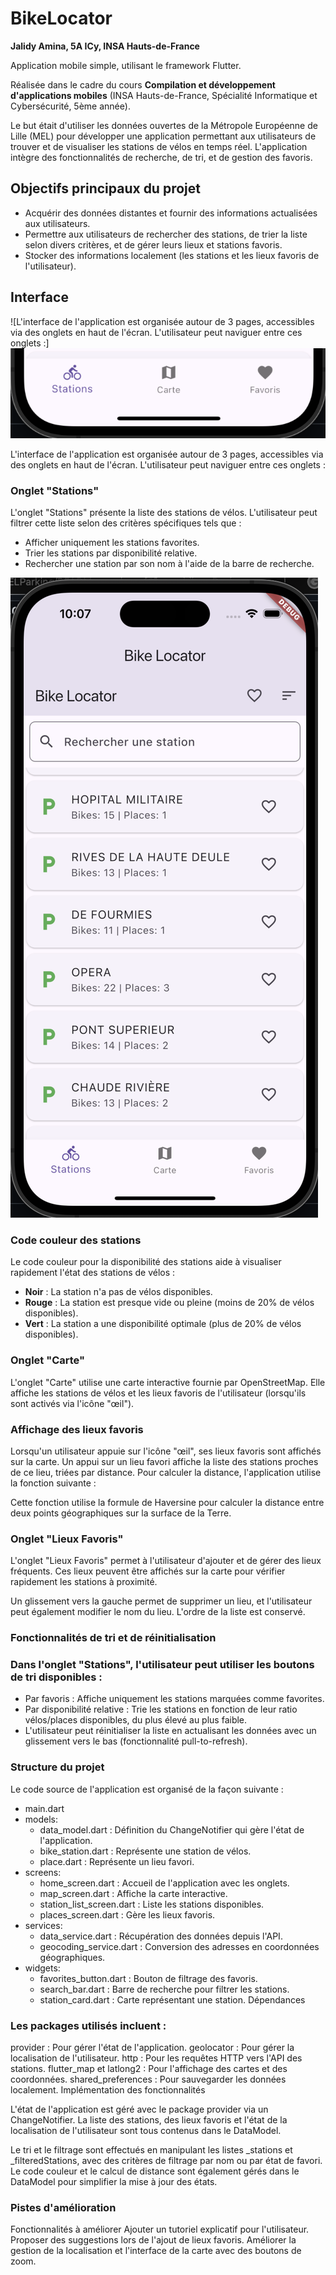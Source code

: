 # BikeLocator

**Jalidy Amina, 5A ICy, INSA Hauts-de-France**

Application mobile simple, utilisant le framework Flutter.

Réalisée dans le cadre du cours **Compilation et développement d'applications mobiles** (INSA Hauts-de-France, Spécialité Informatique et Cybersécurité, 5ème année).

Le but était d'utiliser les données ouvertes de la Métropole Européenne de Lille (MEL) pour développer une application permettant aux utilisateurs de trouver et de visualiser les stations de vélos en temps réel. L'application intègre des fonctionnalités de recherche, de tri, et de gestion des favoris.

## Objectifs principaux du projet

- Acquérir des données distantes et fournir des informations actualisées aux utilisateurs.
- Permettre aux utilisateurs de rechercher des stations, de trier la liste selon divers critères, et de gérer leurs lieux et stations favoris.
- Stocker des informations localement (les stations et les lieux favoris de l'utilisateur).

## Interface

![L'interface de l'application est organisée autour de 3 pages, accessibles via des onglets en haut de l'écran. L'utilisateur peut naviguer entre ces onglets :]<img src="images/Onglets.jpg" alt="Les 4 onglets de l'application." width="600">

L'interface de l'application est organisée autour de 3 pages, accessibles via des onglets en haut de l'écran. L'utilisateur peut naviguer entre ces onglets :

### Onglet "Stations"

L'onglet "Stations" présente la liste des stations de vélos. L'utilisateur peut filtrer cette liste selon des critères spécifiques tels que :

- Afficher uniquement les stations favorites.
- Trier les stations par disponibilité relative.
- Rechercher une station par son nom à l'aide de la barre de recherche.

![Des Stations affichés dans la liste.](images/tri.jpg "Des Stations affichés dans la liste.")

### Code couleur des stations

Le code couleur pour la disponibilité des stations aide à visualiser rapidement l'état des stations de vélos :

- **Noir** : La station n'a pas de vélos disponibles.
- **Rouge** : La station est presque vide ou pleine (moins de 20% de vélos disponibles).
- **Vert** : La station a une disponibilité optimale (plus de 20% de vélos disponibles).


### Onglet "Carte"

L'onglet "Carte" utilise une carte interactive fournie par OpenStreetMap. Elle affiche les stations de vélos et les lieux favoris de l'utilisateur (lorsqu'ils sont activés via l'icône "œil").

### Affichage des lieux favoris

Lorsqu'un utilisateur appuie sur l'icône "œil", ses lieux favoris sont affichés sur la carte. Un appui sur un lieu favori affiche la liste des stations proches de ce lieu, triées par distance. Pour calculer la distance, l'application utilise la fonction suivante :




Cette fonction utilise la formule de Haversine pour calculer la distance entre deux points géographiques sur la surface de la Terre.

### Onglet "Lieux Favoris"
L'onglet "Lieux Favoris" permet à l'utilisateur d'ajouter et de gérer des lieux fréquents. Ces lieux peuvent être affichés sur la carte pour vérifier rapidement les stations à proximité.

Un glissement vers la gauche permet de supprimer un lieu, et l'utilisateur peut également modifier le nom du lieu. L'ordre de la liste est conservé.

### Fonctionnalités de tri et de réinitialisation

### Dans l'onglet "Stations", l'utilisateur peut utiliser les boutons de tri disponibles :

- Par favoris : Affiche uniquement les stations marquées comme favorites.
- Par disponibilité relative : Trie les stations en fonction de leur ratio vélos/places disponibles, du plus élevé au plus faible.
- L'utilisateur peut réinitialiser la liste en actualisant les données avec un glissement vers le bas (fonctionnalité pull-to-refresh).

### Structure du projet

Le code source de l'application est organisé de la façon suivante :

- main.dart
- models:
  - data_model.dart : Définition du ChangeNotifier qui gère l'état de l'application.
  - bike_station.dart : Représente une station de vélos.
  - place.dart : Représente un lieu favori.
- screens:
  - home_screen.dart : Accueil de l'application avec les onglets.
  - map_screen.dart : Affiche la carte interactive.
  - station_list_screen.dart : Liste les stations disponibles.
  - places_screen.dart : Gère les lieux favoris.
- services:
  - data_service.dart : Récupération des données depuis l'API.
  - geocoding_service.dart : Conversion des adresses en coordonnées géographiques.
- widgets:
  - favorites_button.dart : Bouton de filtrage des favoris.
  - search_bar.dart : Barre de recherche pour filtrer les stations.
  - station_card.dart : Carte représentant une station.
Dépendances

### Les packages utilisés incluent :

provider : Pour gérer l'état de l'application.
geolocator : Pour gérer la localisation de l'utilisateur.
http : Pour les requêtes HTTP vers l'API des stations.
flutter_map et latlong2 : Pour l'affichage des cartes et des coordonnées.
shared_preferences : Pour sauvegarder les données localement.
Implémentation des fonctionnalités

L'état de l'application est géré avec le package provider via un ChangeNotifier. La liste des stations, des lieux favoris et l'état de la localisation de l'utilisateur sont tous contenus dans le DataModel.

Le tri et le filtrage sont effectués en manipulant les listes _stations et _filteredStations, avec des critères de filtrage par nom ou par état de favori. Le code couleur et le calcul de distance sont également gérés dans le DataModel pour simplifier la mise à jour des états.

### Pistes d'amélioration

Fonctionnalités à améliorer
Ajouter un tutoriel explicatif pour l'utilisateur.
Proposer des suggestions lors de l'ajout de lieux favoris.
Améliorer la gestion de la localisation et l'interface de la carte avec des boutons de zoom.
